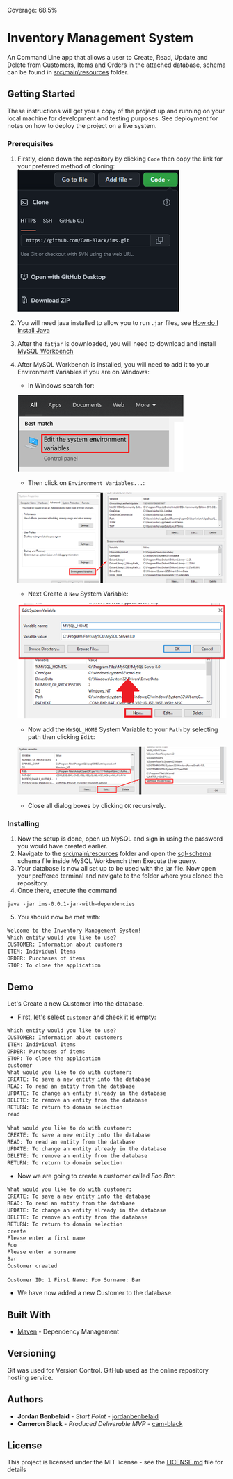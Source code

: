 Coverage: 68.5%
# Inventory Management System

An Command Line app that allows a user to Create, Read, Update and Delete from Customers, Items and Orders in the attached database, schema can be found in [src\main\resources](src/main/resources) folder.

## Getting Started

These instructions will get you a copy of the project up and running on your local machine for development and testing purposes. See deployment for notes on how to deploy the project on a live system.

### Prerequisites
1.  Firstly, clone down the repository by clicking `Code` then copy the link for your preferred method of cloning: ![](Documentation\Screenshots\GitClone.png)
2. You will need java installed to allow you to run `.jar` files, see [How do I Install Java](https://www.java.com/en/download/help/download_options.html)

3. After the `fatjar` is downloaded, you will need to download and install [MySQL Workbench](https://www.mysql.com/products/workbench/)
4. After MySQL Workbench is installed, you will need to add it to your Environment Variables if you are on Windows:
    - In Windows search for:
    
     ![Windows Search Environment Variables](/Documentation/Screenshots/EnvironmentVariables.png)
    - Then click on `Environment Variables...`:
    
    ![](/Documentation/Screenshots/EnvironmentVariablesPart2.png)
    
    - Next Create a `New` System Variable:
 
    ![](Documentation/Screenshots/EnvironmentVariablesPart3.png)
    
    - Now add the `MYSQL_HOME` System Variable to your `Path` by selecting path then clicking `Edit`:
    
    ![](Documentation/Screenshots/EnvironmentVariablesPart4.png)
    
    - Close all dialog boxes by clicking `OK` recursively.


### Installing
1. Now the setup is done, open up MySQL and sign in using the password you would have created earlier.
2. Navigate to the [src\main\resources](src/main/resources) folder and open the [sql-schema](src/main/resources/sql-schema.sql) schema file inside MySQL Workbench then Execute the query.
3. Your database is now all set up to be used with the jar file. Now open your preffered terminal and navigate to the folder where you cloned the repository.
4. Once there, execute the command 
```
java -jar ims-0.0.1-jar-with-dependencies
```
5. You should now be met with:
```
Welcome to the Inventory Management System!
Which entity would you like to use?
CUSTOMER: Information about customers
ITEM: Individual Items
ORDER: Purchases of items
STOP: To close the application
```

## Demo
Let's Create a new Customer into the database.

- First, let's select `customer` and check it is empty:
```
Which entity would you like to use?
CUSTOMER: Information about customers
ITEM: Individual Items
ORDER: Purchases of items
STOP: To close the application
customer
What would you like to do with customer:
CREATE: To save a new entity into the database
READ: To read an entity from the database
UPDATE: To change an entity already in the database
DELETE: To remove an entity from the database
RETURN: To return to domain selection
read

What would you like to do with customer:
CREATE: To save a new entity into the database
READ: To read an entity from the database
UPDATE: To change an entity already in the database
DELETE: To remove an entity from the database
RETURN: To return to domain selection
```
- Now we are going to create a customer called *Foo Bar*:
```
What would you like to do with customer:
CREATE: To save a new entity into the database
READ: To read an entity from the database
UPDATE: To change an entity already in the database
DELETE: To remove an entity from the database
RETURN: To return to domain selection
create
Please enter a first name
Foo
Please enter a surname
Bar
Customer created

Customer ID: 1 First Name: Foo Surname: Bar
```
- We have now added a new Customer to the database.

## Built With

* [Maven](https://maven.apache.org/) - Dependency Management

## Versioning

Git was used for Version Control.
GitHub used as the online repository hosting service.

## Authors

* **Jordan Benbelaid** - *Start Point* - [jordanbenbelaid](https://github.com/jordanbenbelaid/IMS-22EnableMay2)
* **Cameron Black** - *Produced Deliverable MVP* - [cam-black](https://github.com/cam-black/ims)

## License

This project is licensed under the MIT license - see the [LICENSE.md](LICENSE.md) file for details 
